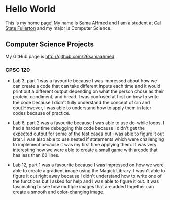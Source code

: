 # Hello World

This is my home page! My name is Sama AHmed and I am a student at [Cal State Fullerton](http://www.fullerton.edu/) and my major is Computer Science.

## Computer Science Projects

My GitHub page is http://github.com/26samaahmed.

### CPSC 120

* Lab 3, part 1 was a favourite because I was impressed about how we can create a code that can take different inputs each time and it would print out a different output depending on what the person chose as their protein, condiment, and bread. I was confused at first on how to write the code because I didn't fully understand the concept of cin and cout.However, I was able to understand how to apply them in later codes because of practice.

* Lab 6, part 2 was a favourite because I was able to use do-while loops. I had a harder time debugging this code because I didn't get the expected output for some of the test cases but I was able to figure it out later. I was also able to use nested if statements which were challenging to implement because it was my first time applying them. It was very interesting how we were able to create a small game with a code that has less than 60 lines.

* Lab 12, part 1 was a favourite because I was impressed on how we were able to create a gradient image using the Magick Library. I wasn't able to figure it out right away because I didn't understand how to write one of the functions but I asked for help and I was able to figure it out. It was fascinating to see how multiple images that are added together can create a smooth and color-changing image.